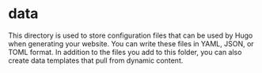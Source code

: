 # data

This directory is used to store configuration files that can be used by Hugo when generating your website. You can write these files in YAML, JSON, or TOML format. In addition to the files you add to this folder, you can also create data templates that pull from dynamic content.
